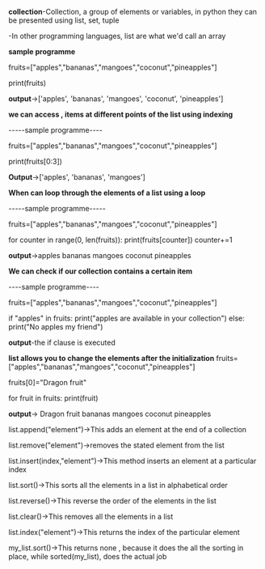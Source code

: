 **collection**-Collection, a group of elements or variables, in python they can be presented using list, set, tuple

-In other programming languages, list are what we'd call an array

**sample programme**

fruits=["apples","bananas","mangoes","coconut","pineapples"]

print(fruits)

**output**->['apples', 'bananas', 'mangoes', 'coconut', 'pineapples']

**we can access , items at different points of the list using indexing**

-----sample programme----

fruits=["apples","bananas","mangoes","coconut","pineapples"]

print(fruits[0:3])

**Output**->['apples', 'bananas', 'mangoes']


**When can loop through the elements of a list using a loop**

-----sample programme-----

fruits=["apples","bananas","mangoes","coconut","pineapples"]

for counter in range(0, len(fruits)):
    print(fruits[counter])
    counter+=1

**output**->apples
            bananas
            mangoes
            coconut
            pineapples

**We can check if our collection contains a certain item**

----sample programme----

fruits=["apples","bananas","mangoes","coconut","pineapples"]

if "apples" in fruits:
    print("apples are available in your collection")
else:
    print("No apples my friend")

**output**-the if clause is executed

**list allows you to change the elements after the initialization**
fruits=["apples","bananas","mangoes","coconut","pineapples"]

fruits[0]="Dragon fruit"

for fruit in fruits:
    print(fruit)

**output**-> Dragon fruit
bananas
mangoes
coconut
pineapples

list.append("element")->This adds an element at the end of a collection

list.remove("element")->removes the stated element from the list

list.insert(index,"element")->This method inserts an element at a particular index

list.sort()->This sorts all the elements in a list in alphabetical order

list.reverse()->This reverse the order of the elements in the list

list.clear()->This removes all the elements in a list

list.index("element")->This returns the index of the particular element

my_list.sort()->This returns none , because it does the all the sorting in place, while sorted(my_list), does the actual job
